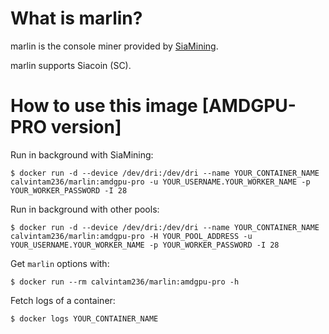 # What is marlin?

marlin is the console miner provided by [SiaMining](https://github.com/SiaMining/marlin).

marlin supports Siacoin (SC).

# How to use this image [AMDGPU-PRO version]

Run in background with SiaMining:

```console
$ docker run -d --device /dev/dri:/dev/dri --name YOUR_CONTAINER_NAME calvintam236/marlin:amdgpu-pro -u YOUR_USERNAME.YOUR_WORKER_NAME -p YOUR_WORKER_PASSWORD -I 28
```

Run in background with other pools:

```console
$ docker run -d --device /dev/dri:/dev/dri --name YOUR_CONTAINER_NAME calvintam236/marlin:amdgpu-pro -H YOUR_POOL_ADDRESS -u YOUR_USERNAME.YOUR_WORKER_NAME -p YOUR_WORKER_PASSWORD -I 28
```

Get `marlin` options with:

```console
$ docker run --rm calvintam236/marlin:amdgpu-pro -h
```

Fetch logs of a container:

```console
$ docker logs YOUR_CONTAINER_NAME
```
